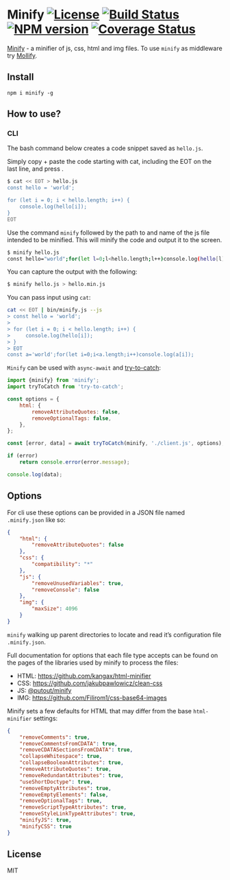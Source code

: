 # Minify [![License][LicenseIMGURL]][LicenseURL] [![Build Status][BuildStatusIMGURL]][BuildStatusURL] [![NPM version][NPMIMGURL]][NPMURL] [![Coverage Status][CoverageIMGURL]][CoverageURL]

[NPMIMGURL]: https://img.shields.io/npm/v/minify.svg?style=flat
[BuildStatusURL]: https://github.com/coderaiser/minify/actions
[BuildStatusIMGURL]: https://github.com/coderaiser/minify/workflows/CI/badge.svg
[LicenseIMGURL]: https://img.shields.io/badge/license-MIT-317BF9.svg?style=flat
[NPM_INFO_IMG]: https://nodei.co/npm/minify.png?stars
[NPMURL]: http://npmjs.org/package/minify
[LicenseURL]: https://tldrlegal.com/license/mit-license "MIT License"
[CoverageURL]: https://coveralls.io/github/coderaiser/minify?branch=master
[CoverageIMGURL]: https://coveralls.io/repos/coderaiser/minify/badge.svg?branch=master&service=github

[Minify](http://coderaiser.github.io/minify "Minify") - a minifier of js, css, html and img files.
To use `minify` as middleware try [Mollify](https://github.com/coderaiser/node-mollify "Mollify").

## Install

```
npm i minify -g
```

## How to use?

### CLI

The bash command below creates a code snippet saved as `hello.js`.

Simply copy + paste the code starting with cat, including the EOT on the last line, and press <enter>.

```sh
$ cat << EOT > hello.js
const hello = 'world';

for (let i = 0; i < hello.length; i++) {
    console.log(hello[i]);
}
EOT
```

Use the command `minify` followed by the path to and name of the js file intended to be minified. This will minify the code and output it to the screen.

```sh
$ minify hello.js
const hello="world";for(let l=0;l<hello.length;l++)console.log(hello[l]);
```

You can capture the output with the following:

```sh
$ minify hello.js > hello.min.js
```

You can pass input using `cat`:

```sh
cat << EOT | bin/minify.js --js
> const hello = 'world';
>
> for (let i = 0; i < hello.length; i++) {
>     console.log(hello[i]);
> }
> EOT
const a='world';for(let i=0;i<a.length;i++)console.log(a[i]); 
```

`Minify` can be used with `async-await` and [try-to-catch](https://github.com/coderaiser/try-to-catch):

```js
import {minify} from 'minify';
import tryToCatch from 'try-to-catch';

const options = {
    html: {
        removeAttributeQuotes: false,
        removeOptionalTags: false,
    },
};

const [error, data] = await tryToCatch(minify, './client.js', options);

if (error)
    return console.error(error.message);

console.log(data);
```

## Options

For cli use these options can be provided in a JSON file named `.minify.json` like so:

```json
{
    "html": {
        "removeAttributeQuotes": false
    },
    "css": {
        "compatibility": "*"
    },
    "js": {
        "removeUnusedVariables": true,
        "removeConsole": false
    },
    "img": {
        "maxSize": 4096
    }
}
```

`minify` walking up parent directories to locate and read it’s configuration file `.minify.json`.

Full documentation for options that each file type accepts can be found on the pages of the libraries used by minify to process the files:

- HTML: https://github.com/kangax/html-minifier
- CSS: https://github.com/jakubpawlowicz/clean-css
- JS: [@putout/minify](https://github.com/putoutjs/minify)
- IMG: https://github.com/Filirom1/css-base64-images

Minify sets a few defaults for HTML that may differ from the base `html-minifier` settings:

```json
{
    "removeComments": true,
    "removeCommentsFromCDATA": true,
    "removeCDATASectionsFromCDATA": true,
    "collapseWhitespace": true,
    "collapseBooleanAttributes": true,
    "removeAttributeQuotes": true,
    "removeRedundantAttributes": true,
    "useShortDoctype": true,
    "removeEmptyAttributes": true,
    "removeEmptyElements": false,
    "removeOptionalTags": true,
    "removeScriptTypeAttributes": true,
    "removeStyleLinkTypeAttributes": true,
    "minifyJS": true,
    "minifyCSS": true
}
```

## License

MIT
